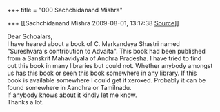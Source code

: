+++
title = "000 Sachchidanand Mishra"

+++
[[Sachchidanand Mishra	2009-08-01, 13:17:38 [Source](https://groups.google.com/g/bvparishat/c/zWsjib0cC50)]]



Dear Schoalars,  
I have heared about a book of C. Markandeya Shastri named  
"Sureshvara's contribution to Advaita". This book had been published  
from a Sanskrit Mahavidyala of Andhra Pradesha. I have tried to find  
out this book in many libraries but could not. Whether anybody amongst  
us has this book or seen this book somewhere in any library. If this  
book is available somewhere I could get it xeroxed. Probably it can be  
found somewhere in Aandhra or Tamilnadu.  
If anybody knows about it kindly let me know.  
Thanks a lot.


